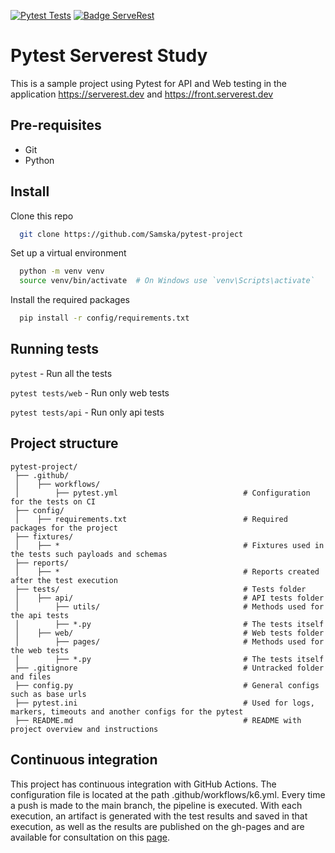 [![Pytest Tests](https://github.com/Samska/pytest-serverest/actions/workflows/pytest.yml/badge.svg)](https://github.com/Samska/pytest-serverest/actions/workflows/pytest.yml)
[![Badge ServeRest](https://img.shields.io/badge/API-ServeRest-green)](https://github.com/ServeRest/ServeRest/)

# Pytest Serverest Study

This is a sample project using Pytest for API and Web testing in the application https://serverest.dev and https://front.serverest.dev

## Pre-requisites

* Git
* Python

## Install

Clone this repo

```bash
  git clone https://github.com/Samska/pytest-project
```

Set up a virtual environment

```bash
  python -m venv venv
  source venv/bin/activate  # On Windows use `venv\Scripts\activate`
```

Install the required packages

```bash
  pip install -r config/requirements.txt
```

## Running tests

`pytest` - Run all the tests

`pytest tests/web` - Run only web tests

`pytest tests/api` - Run only api tests

## Project structure

```
pytest-project/
 ├── .github/                               
 │    ├── workflows/                        
 │        ├── pytest.yml                            # Configuration for the tests on CI              
 ├── config/                                                                
 │    ├── requirements.txt                          # Required packages for the project
 ├── fixtures/                                                                
 │    ├── *                                         # Fixtures used in the tests such payloads and schemas 
 ├── reports/                                                              
 │    ├── *                                         # Reports created after the test execution                                                                
 ├── tests/                                         # Tests folder                               
 │    ├── api/                                      # API tests folder
 │        ├── utils/                                # Methods used for the api tests
 │        ├── *.py                                  # The tests itself           
 │    ├── web/                                      # Web tests folder
 │        ├── pages/                                # Methods used for the web tests
 │        ├── *.py                                  # The tests itself                 
 ├── .gitignore                                     # Untracked folder and files
 ├── config.py                                      # General configs such as base urls      
 ├── pytest.ini                                     # Used for logs, markers, timeouts and another configs for the pytest
 ├── README.md                                      # README with project overview and instructions
```

## Continuous integration

This project has continuous integration with GitHub Actions. The configuration file is located at the path .github/workflows/k6.yml. Every time a push is made to the main branch, the pipeline is executed. With each execution, an artifact is generated with the test results and saved in that execution, as well as the results are published on the gh-pages and are available for consultation on this [page](https://samska.github.io/pytest-project/report.html).
